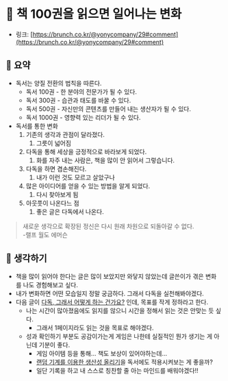 # 📕 책 100권을 읽으면 일어나는 변화

- 링크: [https://brunch.co.kr/@yonycompany/29#comment](https://brunch.co.kr/@yonycompany/29#comment)

## 📝 요약 
- 독서는 양질 전환의 법칙을 따른다.  
  - 독서 100권 - 한 분야의 전문가가 될 수 있다.
  - 독서 300권 - 습관과 태도를 바꿀 수 있다.
  - 독서 500권 - 자신만의 콘텐츠를 만들어 내는 생산자가 될 수 있다.
  - 독서 1000권 - 영향력 있는 리더가 될 수 있다.  
- 독서를 통한 변화 
  1. 기존의 생각과 관점이 달라졌다.
     1. 그릇이 넓어짐 
  2. 다독을 통해 세상을 긍정적으로 바라보게 되었다.
     1. 화를 자주 내는 사람은, 책을 많이 안 읽어서 그렇습니다. 
  3. 다독을 하면 겸손해진다.
     1. 내가 이런 것도 모르고 살았구나 
  4. 많은 아이디어를 얻을 수 있는 방법을 알게 되었다. 
     1. 다시 찾아보게 됨  
  5. 아웃풋이 나온다느 점 
     1. 좋은 글은 다독에서 나온다. 

> 새로운 생각으로 확장된 정신은 다시 원래 차원으로 되돌아갈 수 없다.    
> -랠프 월도 에머슨  

## 🤔 생각하기 
- 책을 많이 읽어야 한다는 글은 많이 보았지만 와닿지 않았는데 글쓴이가 겪은 변화를 나도 경험해보고 싶다.  
- 내가 변화하면 어떤 모습일지 정말 궁금하다. 그래서 다독을 실천해봐야겠다.  
- 다음 글이 [다독, 그래서 어떻게 하는 건가요?](https://brunch.co.kr/@yonycompany/57) 인데, 목표를 작게 정하라고 한다.  
  - 나는 시간이 많아졌음에도 읽지를 않으니 시간을 정해서 읽는 것은 안맞는 듯 싶다.  
    - 그래서 1페이지라도 읽는 것을 목표로 해야겠다.  
  - 성과 확인하기 부분도 공감이가는게 게임은 나한테 실질적인 뭔가 생기는 게 아닌데 기분이 좋다.  
    - 게임 아이템 등을 통해... 책도 보상이 있어야하는데... 
    - [랜덤 기계를 이용한 생산성 올리기](../Life/randomness-jar.md)을 독서에도 적용시켜보는 게 좋을까?  
    - 일단 기록을 하고 내 스스로 칭찬할 줄 아는 마인드를 배워야겠다!! 
